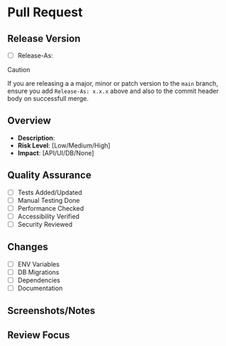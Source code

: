 # Pull Request

<!-- Title format: type(TICKET-ID): description -->
<!-- Make sure to add a label from the menu on the right -->

## Release Version
<!-- Delete if not releasing to main, uncomment release version if you are releasing to main branch -->
<!-- If this is a release the title and merge commit head should be `release: x.x.x` -->
- [ ] Release-As: <!-- x.x.x -->

> [!CAUTION]
> If you are releasing a a major, minor or patch version to the `main` branch, ensure you add `Release-As: x.x.x` above and also to the commit header body on successfull merge.

## Overview
- **Description**: 
- **Risk Level**: [Low/Medium/High]
- **Impact**: [API/UI/DB/None]

## Quality Assurance
- [ ] Tests Added/Updated
- [ ] Manual Testing Done
- [ ] Performance Checked
- [ ] Accessibility Verified
- [ ] Security Reviewed

## Changes
- [ ] ENV Variables
- [ ] DB Migrations
- [ ] Dependencies
- [ ] Documentation

## Screenshots/Notes
<!-- Add visual proof or additional context -->

## Review Focus
<!-- Key areas for reviewer attention -->
